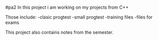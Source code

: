 #pa2
In this project i am working on my projects from C++

Those include:
	-clasic progtest
	-small progtest
	-training files
	-files for exams

This project also contains notes from the semester.
